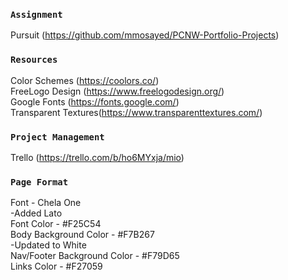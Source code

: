 

### `Assignment` ###
Pursuit (https://github.com/mmosayed/PCNW-Portfolio-Projects)

### `Resources` ###
Color Schemes (https://coolors.co/) <br/>
FreeLogo Design (https://www.freelogodesign.org/) <br/>
Google Fonts (https://fonts.google.com/) <br/>
Transparent Textures(https://www.transparenttextures.com/)


### `Project Management` ###
Trello (https://trello.com/b/ho6MYxja/mio) <br/>

### `Page Format` ###
Font -  Chela One <br/>
-Added Lato <br/>
Font Color - #F25C54 <br/>
Body Background Color - #F7B267 <br/>
-Updated to White <br/>
Nav/Footer Background Color - #F79D65 <br/>
Links Color - #F27059 <br/>
